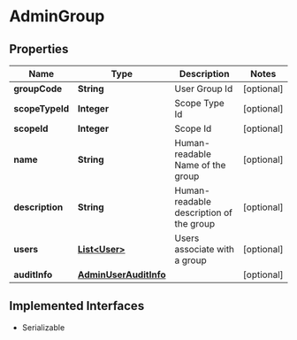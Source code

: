 

# AdminGroup


## Properties

| Name | Type | Description | Notes |
|------------ | ------------- | ------------- | -------------|
|**groupCode** | **String** | User Group Id |  [optional] |
|**scopeTypeId** | **Integer** | Scope Type Id |  [optional] |
|**scopeId** | **Integer** | Scope Id |  [optional] |
|**name** | **String** | Human-readable Name of the group |  [optional] |
|**description** | **String** | Human-readable description of the group |  [optional] |
|**users** | [**List&lt;User&gt;**](User.md) | Users associate with a group |  [optional] |
|**auditInfo** | [**AdminUserAuditInfo**](AdminUserAuditInfo.md) |  |  [optional] |


## Implemented Interfaces

* Serializable


